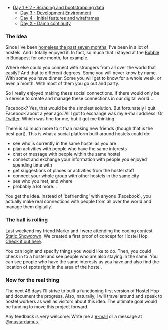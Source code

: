 * [Day 1 + 2 - Scraping and bootstrapping data](/posts/hostel-hop-scraping-and-bootstrapping)
  * [Day 3 - Development Environment](/posts/hostel-hop-development-environment)
  * [Day 4 - Initial features and wireframes](/posts/hostel-hop-features-and-wireframes)
  * [Day X - Damn continuity](/posts/hostel-hop-damn-continuity)

### The idea

Since I've been [homeless the past seven months](/posts/put-yourself-out-there),
I've been in a lot of hostels. And I totally enjoyed it. In fact, so much that I
stayed at the
[Bubble](http://www.hostelworld.com/hosteldetails.php/Budapest-Bubble/Budapest/20989)
in Budapest for one month, for example.

Where else could you connect with strangers from all over the world that easily?
And that to different degrees. Some you will never know by name. With some you
have dinner. Some you will get to know for a whole week, or even a month. With
most of them you go out and party.

So I really enjoyed making these social connections. If there would only be a
service to create and manage these connections in our digital world...

Facebook? Yes, that would be the simplest solution. But fortunately I quit
Facebook about a year ago. All I got to exchange was my e-mail address. Or
[Twitter](https://twitter.com/mustardamus). Which was fine for me, but it got me
thinking.

There is so much more to it than making new friends (though that is the best
part). This is what a social platform built around hostels could do:

  - see who is currently in the same hostel as you are
  - plan activities with people who have the same interests
  - chat or message with people within the same hostel
  - connect and exchange your information with people you enjoyed spending time
with
  - get suggestions of places or activities from the hostel staff
  - connect your whole group with other hostels in the same city
  - see who you met, and where
  - probably a lot more...

You get the idea. Instead of 'befriending' with anyone (Facebook), you actually
make real connections with people from all over the world and manage them
digitally.

### The ball is rolling

Last weekend my friend Marko and I were attending the coding contest [Static
Showdown](http://www.staticshowdown.com/). We created a first proof of concept
for Hostel Hop. [Check it out here](http://ss14-team-114.divshot.io/).

You can login and specify things you would like to do. Then, you could check in
to a hostel and see people who are also staying in the same. You can see people
who have the same interests as you have and also find the location of spots
right in the area of the  hostel.

### Now for the real thing

The next 48 days I'll strive to built a functioning first version of Hostel Hop
and document the progress. Also, naturally, I will travel around and speak to
hostel workers as well as visitors about this idea. The ultimate goal would be
funding to move this project forward.

Any feedback is very welcome: Write me a [e-mail](mailto:contact@mustardamus.com)
or a message at [@mustardamus](https://twitter.com/mustardamus).
